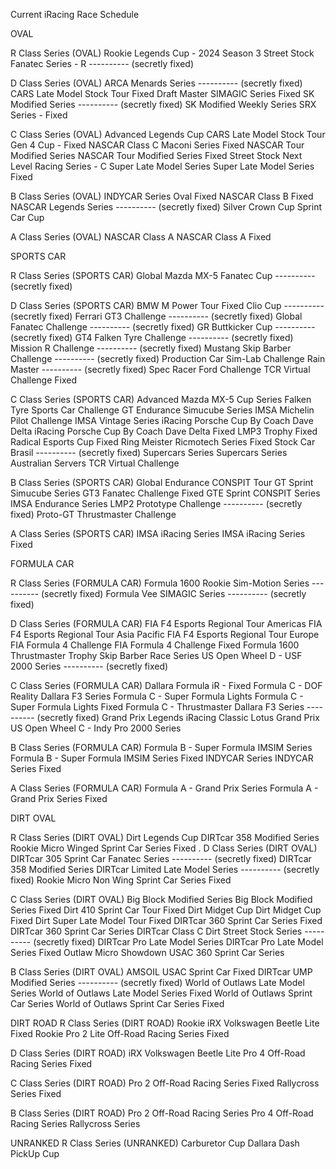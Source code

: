 Current iRacing Race Schedule

OVAL

R Class Series (OVAL)
Rookie Legends Cup - 2024 Season 3
Street Stock Fanatec Series - R ---------- (secretly fixed)

D Class Series (OVAL)
ARCA Menards Series ---------- (secretly fixed)
CARS Late Model Stock Tour Fixed
Draft Master SIMAGIC Series Fixed
SK Modified Series ---------- (secretly fixed)
SK Modified Weekly Series
SRX Series - Fixed

C Class Series (OVAL)
Advanced Legends Cup
CARS Late Model Stock Tour
Gen 4 Cup - Fixed
NASCAR Class C Maconi Series Fixed
NASCAR Tour Modified Series
NASCAR Tour Modified Series Fixed
Street Stock Next Level Racing Series - C
Super Late Model Series
Super Late Model Series Fixed

B Class Series (OVAL)
INDYCAR Series Oval Fixed
NASCAR Class B Fixed
NASCAR Legends Series ---------- (secretly fixed)
Silver Crown Cup
Sprint Car Cup

A Class Series (OVAL)
NASCAR Class A
NASCAR Class A Fixed

SPORTS CAR

R Class Series (SPORTS CAR)
Global Mazda MX-5 Fanatec Cup ---------- (secretly fixed)

D Class Series (SPORTS CAR)
BMW M Power Tour Fixed
Clio Cup ---------- (secretly fixed)
Ferrari GT3 Challenge ---------- (secretly fixed)
Global Fanatec Challenge ---------- (secretly fixed)
GR Buttkicker Cup ---------- (secretly fixed)
GT4 Falken Tyre Challenge ---------- (secretly fixed)
Mission R Challenge ---------- (secretly fixed)
Mustang Skip Barber Challenge ---------- (secretly fixed)
Production Car Sim-Lab Challenge
Rain Master ---------- (secretly fixed)
Spec Racer Ford Challenge
TCR Virtual Challenge Fixed

C Class Series (SPORTS CAR)
Advanced Mazda MX-5 Cup Series
Falken Tyre Sports Car Challenge
GT Endurance Simucube Series
IMSA Michelin Pilot Challenge
IMSA Vintage Series
iRacing Porsche Cup By Coach Dave Delta
iRacing Porsche Cup By Coach Dave Delta Fixed
LMP3 Trophy Fixed
Radical Esports Cup Fixed
Ring Meister Ricmotech Series Fixed
Stock Car Brasil ---------- (secretly fixed)
Supercars Series
Supercars Series Australian Servers
TCR Virtual Challenge

B Class Series (SPORTS CAR)
Global Endurance CONSPIT Tour
GT Sprint Simucube Series
GT3 Fanatec Challenge Fixed
GTE Sprint CONSPIT Series
IMSA Endurance Series
LMP2 Prototype Challenge ---------- (secretly fixed)
Proto-GT Thrustmaster Challenge

A Class Series (SPORTS CAR)
IMSA iRacing Series
IMSA iRacing Series Fixed

FORMULA CAR

R Class Series (FORMULA CAR)
Formula 1600 Rookie Sim-Motion Series ---------- (secretly fixed)
Formula Vee SIMAGIC Series ---------- (secretly fixed)

D Class Series (FORMULA CAR)
FIA F4 Esports Regional Tour Americas
FIA F4 Esports Regional Tour Asia Pacific
FIA F4 Esports Regional Tour Europe
FIA Formula 4 Challenge
FIA Formula 4 Challenge Fixed
Formula 1600 Thrustmaster Trophy
Skip Barber Race Series
US Open Wheel D - USF 2000 Series ---------- (secretly fixed)

C Class Series (FORMULA CAR)
Dallara Formula iR - Fixed
Formula C - DOF Reality Dallara F3 Series
Formula C - Super Formula Lights
Formula C - Super Formula Lights Fixed
Formula C - Thrustmaster Dallara F3 Series ---------- (secretly fixed)
Grand Prix Legends
iRacing Classic Lotus Grand Prix
US Open Wheel C - Indy Pro 2000 Series

B Class Series (FORMULA CAR)
Formula B - Super Formula IMSIM Series
Formula B - Super Formula IMSIM Series Fixed
INDYCAR Series
INDYCAR Series Fixed

A Class Series (FORMULA CAR)
Formula A - Grand Prix Series
Formula A - Grand Prix Series Fixed

DIRT OVAL

R Class Series (DIRT OVAL)
Dirt Legends Cup
DIRTcar 358 Modified Series
Rookie Micro Winged Sprint Car Series Fixed
.
D Class Series (DIRT OVAL)
DIRTcar 305 Sprint Car Fanatec Series ---------- (secretly fixed)
DIRTcar 358 Modified Series
DIRTcar Limited Late Model Series ---------- (secretly fixed)
Rookie Micro Non Wing Sprint Car Series Fixed

C Class Series (DIRT OVAL)
Big Block Modified Series
Big Block Modified Series Fixed
Dirt 410 Sprint Car Tour Fixed
Dirt Midget Cup
Dirt Midget Cup Fixed
Dirt Super Late Model Tour Fixed
DIRTcar 360 Sprint Car Series Fixed
DIRTcar 360 Sprint Car Series
DIRTcar Class C Dirt Street Stock Series ---------- (secretly fixed)
DIRTcar Pro Late Model Series
DIRTcar Pro Late Model Series Fixed
Outlaw Micro Showdown
USAC 360 Sprint Car Series

B Class Series (DIRT OVAL)
AMSOIL USAC Sprint Car Fixed
DIRTcar UMP Modified Series ---------- (secretly fixed)
World of Outlaws Late Model Series
World of Outlaws Late Model Series Fixed
World of Outlaws Sprint Car Series
World of Outlaws Sprint Car Series Fixed

DIRT ROAD
R Class Series (DIRT ROAD)
Rookie iRX Volkswagen Beetle Lite Fixed
Rookie Pro 2 Lite Off-Road Racing Series Fixed

D Class Series (DIRT ROAD)
iRX Volkswagen Beetle Lite
Pro 4 Off-Road Racing Series Fixed

C Class Series (DIRT ROAD)
Pro 2 Off-Road Racing Series Fixed
Rallycross Series Fixed

B Class Series (DIRT ROAD)
Pro 2 Off-Road Racing Series
Pro 4 Off-Road Racing Series
Rallycross Series

UNRANKED
R Class Series (UNRANKED)
Carburetor Cup
Dallara Dash
PickUp Cup
